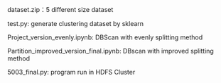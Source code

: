 dataset.zip：5 different size dataset

test.py: generate clustering dataset by sklearn

Project_version_evenly.ipynb: DBScan with evenly splitting method

Partition_improved_version_final.ipynb: DBscan with improved splitting method

5003_final.py: program run in HDFS Cluster